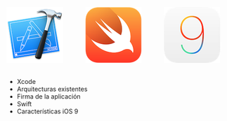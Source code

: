 
![Xcode][xcode]
&nbsp;&nbsp;&nbsp;&nbsp;&nbsp;&nbsp;&nbsp;&nbsp;&nbsp;&nbsp;&nbsp;
![Swift][swift]
&nbsp;&nbsp;&nbsp;&nbsp;&nbsp;&nbsp;&nbsp;&nbsp;&nbsp;&nbsp;&nbsp;
![iOS 9][ios9]
</br>
</br>

- Xcode
- Arquitecturas existentes
- Firma de la aplicación
- Swift
- Características iOS 9

[xcode]: images/xcode-128.png
[swift]: images/swift-128.png
[ios9]: images/ios-9-128.png
